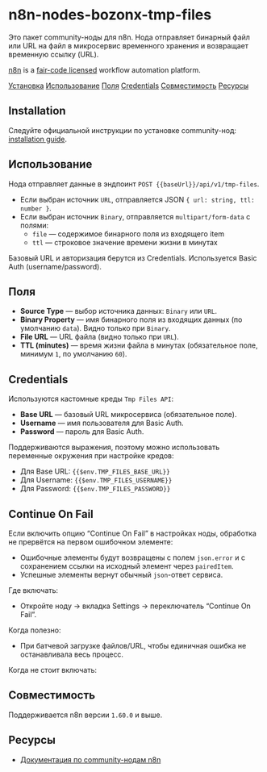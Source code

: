 # n8n-nodes-bozonx-tmp-files

Это пакет community-ноды для n8n. Нода отправляет бинарный файл или URL на файл в микросервис временного хранения и возвращает временную ссылку (URL).

[n8n](https://n8n.io/) is a [fair-code licensed](https://docs.n8n.io/sustainable-use-license/) workflow automation platform.

[Установка](#installation)
[Использование](#использование)
[Поля](#поля)
[Credentials](#credentials)
[Совместимость](#совместимость)
[Ресурсы](#ресурсы)

## Installation

Следуйте официальной инструкции по установке community-нод: [installation guide](https://docs.n8n.io/integrations/community-nodes/installation/).

## Использование

Нода отправляет данные в эндпоинт `POST {{baseUrl}}/api/v1/tmp-files`.

- Если выбран источник `URL`, отправляется JSON `{ url: string, ttl: number }`.
- Если выбран источник `Binary`, отправляется `multipart/form-data` с полями:
  - `file` — содержимое бинарного поля из входящего item
  - `ttl` — строковое значение времени жизни в минутах

Базовый URL и авторизация берутся из Credentials. Используется Basic Auth (username/password).

## Поля

- **Source Type** — выбор источника данных: `Binary` или `URL`.
- **Binary Property** — имя бинарного поля из входящих данных (по умолчанию `data`). Видно только при `Binary`.
- **File URL** — URL файла (видно только при `URL`).
- **TTL (minutes)** — время жизни файла в минутах (обязательное поле, минимум `1`, по умолчанию `60`).

## Credentials

Используются кастомные креды `Tmp Files API`:

- **Base URL** — базовый URL микросервиса (обязательное поле).
- **Username** — имя пользователя для Basic Auth.
- **Password** — пароль для Basic Auth.

Поддерживаются выражения, поэтому можно использовать переменные окружения при настройке кредов:

- Для Base URL: `{{$env.TMP_FILES_BASE_URL}}`
- Для Username: `{{$env.TMP_FILES_USERNAME}}`
- Для Password: `{{$env.TMP_FILES_PASSWORD}}`

## Continue On Fail

Если включить опцию “Continue On Fail” в настройках ноды, обработка не прервётся на первом ошибочном элементе:

- Ошибочные элементы будут возвращены с полем `json.error` и с сохранением ссылки на исходный элемент через `pairedItem`.
- Успешные элементы вернут обычный `json`-ответ сервиса.

Где включать:

- Откройте ноду → вкладка Settings → переключатель “Continue On Fail”.

Когда полезно:

- При батчевой загрузке файлов/URL, чтобы единичная ошибка не останавливала весь процесс.

Когда не стоит включать:

## Совместимость

Поддерживается n8n версии `1.60.0` и выше.

## Ресурсы

- [Документация по community-нодам n8n](https://docs.n8n.io/integrations/#community-nodes)
